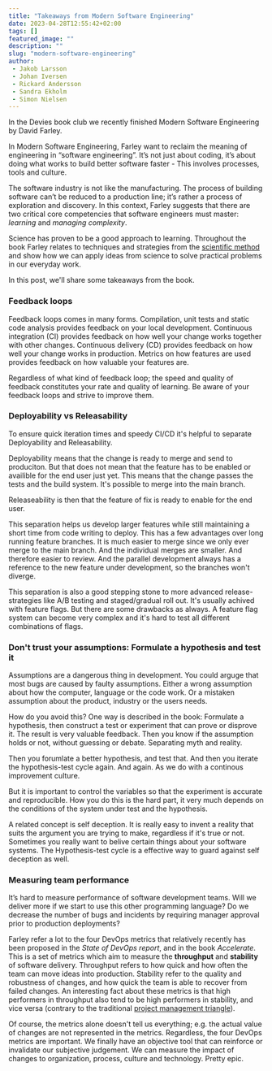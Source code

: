 ```yaml
---
title: "Takeaways from Modern Software Engineering"
date: 2023-04-28T12:55:42+02:00
tags: []
featured_image: ""
description: ""
slug: "modern-software-engineering"
author:
 - Jakob Larsson
 - Johan Iversen
 - Rickard Andersson
 - Sandra Ekholm
 - Simon Nielsen
---
```

In the Devies book club we recently finished Modern Software Engineering by David Farley.

In Modern Software Engineering, Farley want to reclaim the meaning of engineering in “software engineering”.
It’s not just about coding, it’s about doing what works to build better software faster - This involves processes, tools and culture.

The software industry is not like the manufacturing.
The process of building software can’t be reduced to a production line; it’s rather a process of exploration and discovery.
In this context, Farley suggests that there are two critical core competencies that software engineers must master: *learning* and *managing complexity*.

Science has proven to be a good approach to learning.
Throughout the book Farley relates to techniques and strategies from the [scientific method](https://en.wikipedia.org/wiki/Scientific_method) and show how we can apply ideas from science to solve practical problems in our everyday work.

In this post, we'll share some takeaways from the book.

### Feedback loops

Feedback loops comes in many forms.
Compilation, unit tests and static code analysis provides feedback on your local development.
Continuous integration (CI) provides feedback on how well your change works together with other changes.
Continuous delivery (CD) provides feedback on how well your change works in production.
Metrics on how features are used provides feedback on how valuable your features are.

Regardless of what kind of feedback loop; the speed and quality of feedback constitutes your rate and quality of learning.
Be aware of your feedback loops and strive to improve them.

### Deployability vs Releasability

To ensure quick iteration times and speedy CI/CD it's helpful to separate
Deployability and Releasability.

Deployability means that the change is ready to merge and send to produciton.
But that does not mean that the feature has to be enabled or availible for the
end user just yet. This means that the change passes the tests and the build
system. It's possible to merge into the main branch.

Releaseability is then that the feature of fix is ready to enable for the end
user.

This separation helps us develop larger features while still maintaining
a short time from code writing to deploy. This has a few advantages over long
running feature branches. It is much easier to merge since we only ever merge
to the main branch. And the individual merges are smaller. And therefore easier
to review. And the parallel development always has a reference to the new
feature under development, so the branches won't diverge.

This separation is also a good stepping stone to more advanced
release-strategies like A/B testing and staged/gradual roll out.
It's usually achived with feature flags.
But there are some drawbacks as always.
A feature flag system can become very
complex and it's hard to test all different combinations of flags.



### Don't trust your assumptions: Formulate a hypothesis and test it

Assumptions are a dangerous thing in development. You could arguge that most
bugs are caused by faulty assumptions. Either a wrong assumption about how the
computer, language or the code work. Or a mistaken assumption about the
product, industry or the users needs.

How do you avoid this? One way is described in the book:
Formulate a hypothesis, then construct a test or experiment that can prove
or disprove it. The result is very valuable feedback. Then you know if the
assumption holds or not, without guessing or debate. Separating myth and
reality.

Then you forumlate a better hypothesis, and test that. And then you iterate the
hypothesis-test cycle again. And again. As we do with a continous improvement
culture.

But it is important to control the variables so that the experiment is
accurate and reproducible. How you do this is the hard part, it very much
depends on the conditions of the system under test and the hypothesis.

A related concept is self deception.
It is really easy to invent a reality that suits the argument you are trying
to make, regardless if it's true or not.
Sometimes you really want to belive certain things about your software systems.
The Hypothesis-test cycle is a effective way to guard against self deception as
well.


### Measuring team performance

It’s hard to measure performance of software development teams.
Will we deliver more if we start to use this other programming language?
Do we decrease the number of bugs and incidents by requiring manager approval prior to production deployments?

Farley refer a lot to the four DevOps metrics that relatively recently has been proposed in the _State of DevOps report_, and in the book _Accelerate_.
This is a set of metrics which aim to measure the **throughput** and **stability** of software delivery.
Throughput refers to how quick and how often the team can move ideas into production.
Stability refer to the quality and robustness of changes, and how quick the team is able to recover from failed changes.
An interesting fact about these metrics is that high performers in throughput also tend to be high performers in stability, and vice versa (contrary to the traditional [project management triangle](https://en.wikipedia.org/wiki/Project_management_triangle)).

Of course, the metrics alone doesn't tell us everything; e.g. the actual value of changes are not represented in the metrics.
Regardless, the four DevOps metrics are important.
We finally have an objective tool that can reinforce or invalidate our subjective judgement.
We can measure the impact of changes to organization, process, culture and technology.
Pretty epic.
